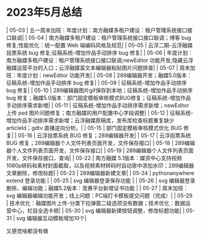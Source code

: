 # 2023年5月总结

| 05-03 | 五一周末加班：年度计划：南方融媒多租户建设：租户管理系统接口接口联调|
| 05-04 | 南方融媒多租户建设：租户管理系统接口接口联调；博客 bug 修复;性能优化：统一配置 Web 端编码风格及规范|
| 05-05 | 云浮二期-云浮融媒投票系统 bug 修复;征稿系统-增加作品手动排序 bug 修复|
| 05-06 | 年度计划：南方融媒多租户建设：租户管理系统接口接口联调;newEditor 功能开发;隐藏云浮融媒运营平台的入口；云浮融媒富文本编辑器粘贴图片问题排查|
| 05-07 | 周末加班：年度计划：newEditor 功能开发|
| 05-08 | 289编辑器开发；融媒5.0版本：征稿系统-增加作品手动排序 bug 修复|
| 05-09 | 征稿系统-增加作品手动排序 bug 修复|
| 05-10 | 289编辑器图片gif保存到本地；征稿系统-增加作品手动排序 bug 修复；融媒5.0版本：部门固定模板审核模式BUG修复；征稿系统-增加作品手动排序需求新增|
| 05-11 | 征稿系统-增加作品手动排序需求新增；newEditor 上传 psd 图片问题修复；南方融媒的用户配置中心字段调整|
| 05-12 | 征稿系统-增加作品手动排序需求新增；云浮融媒原稿库，发布库检查标题重复缺少articleId；gdtv 直播逆向分析。|
| 05-15 | 部门固定模板审核模式优化 BUG 修复|
| 05-16 | 云浮投票系统 BUG 修复；289编辑器开发|
| 05-17 | 云浮投票系统 BUG 修复；289编辑器个人文件列表页面开发，文件保存接口|
| 05-18 | 289编辑器个人文件列表页面开发，文件保存接口|
| 05-19 | 289编辑器个人文件列表页面开发，文件保存接口，查询|
| 05-22 | 南方融媒 5.1版本：媒资中心支持视频1080p转码和素材封面截取，以及视频素材转码时自动居中添加水印；289编辑器文章删除，修改标题|
| 05-23 | 289编辑器新建文章|
| 05-24 | pythonanywhere extend 登录功能 |
| 05-25 | svg 编辑器登录保存功能 |
| 05-26 | svg 编辑器登录删除、编辑功能；融媒5.2版本：竞赛平台新增证书功能 |
| 05-27 | 周末加班：svg 编辑器编辑功能开发；线上问题：PC端打卡模板提交问题（完成）|
| 05-29 | 技术优化：融媒图片上传-分类下拉弹窗二级选项没有数据；技术优化：数据运营中心，栏目全选卡顿|
| 05-30 | svg 编辑器新建按钮调整，修改标题功能|
| 05-31 | svg 编辑器互动模板增加10个|


又感觉啥都没有做